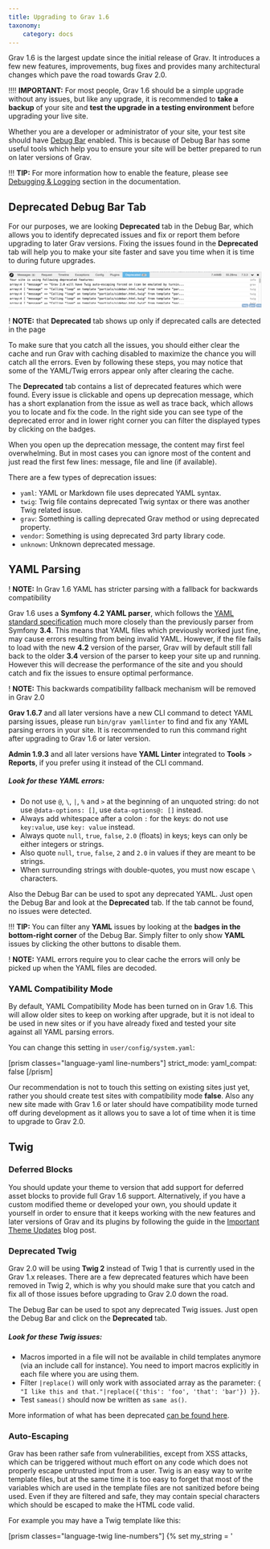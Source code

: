 ```yaml
---
title: Upgrading to Grav 1.6
taxonomy:
    category: docs
---
```


Grav 1.6 is the largest update since the initial release of Grav. It introduces a few new features, improvements, bug fixes and provides many architectural changes which pave the road towards Grav 2.0.

!!!! **IMPORTANT:** For most people, Grav 1.6 should be a simple upgrade without any issues, but like any upgrade, it is recommended to **take a backup** of your site and **test the upgrade in a testing environment** before upgrading your live site.

Whether you are a developer or administrator of your site, your test site should have [Debug Bar](/advanced/debugging#debug-bar) enabled. This is because of Debug Bar has some useful tools which help you to ensure your site will be better prepared to run on later versions of Grav.

!!! **TIP:** For more information how to enable the feature, please see [Debugging & Logging](https://learn.getgrav.org/16/advanced/debugging) section in the documentation.

## Deprecated Debug Bar Tab

For our purposes, we are looking **Deprecated** tab in the Debug Bar, which allows you to identify deprecated issues and fix or report them before upgrading to later Grav versions. Fixing the issues found in the **Deprecated** tab will help you to make your site faster and save you time when it is time to during future upgrades.

![Deprecated Tab](deprecated-tab.png?classes=shadow)

! **NOTE:** that **Deprecated** tab shows up only if deprecated calls are detected in the page

To make sure that you catch all the issues, you should either clear the cache and run Grav with caching disabled to maximize the chance you will catch all the errors. Even by following these steps, you may notice that some of the YAML/Twig errors appear only after clearing the cache.

The **Deprecated** tab contains a list of deprecated features which were found. Every issue is clickable and opens up deprecation message, which has a short explanation from the issue as well as trace back, which allows you to locate and fix the code. In the right side you can see type of the deprecated error and in lower right corner you can filter the displayed types by clicking on the badges.

When you open up the deprecation message, the content may first feel overwhelming. But in most cases you can ignore most of the content and just read the first few lines: message, file and line (if available).

There are a few types of deprecation issues:

* `yaml`: YAML or Markdown file uses deprecated YAML syntax.
* `twig`: Twig file contains deprecated Twig syntax or there was another Twig related issue.
* `grav`: Something is calling deprecated Grav method or using deprecated property.
* `vendor`: Something is using deprecated 3rd party library code.
* `unknown`: Unknown deprecated message.

## YAML Parsing

! **NOTE:** In Grav 1.6 YAML has stricter parsing with a fallback for backwards compatibility

Grav 1.6 uses a **Symfony 4.2 YAML parser**, which follows the [YAML standard specification](https://yaml.org/spec?target=_blank) much more closely than the previously parser from Symfony **3.4**. This means that YAML files which previously worked just fine, may cause errors resulting from being invalid YAML. However, if the file fails to load with the new **4.2** version of the parser, Grav will by default still fall back to the older **3.4** version of the parser to keep your site up and running. However this will decrease the performance of the site and you should catch and fix the issues to ensure optimal performance.

! **NOTE:** This backwards compatibility fallback mechanism will be removed in Grav 2.0

**Grav 1.6.7** and all later versions have a new CLI command to detect YAML parsing issues, please run `bin/grav yamllinter` to find and fix any YAML parsing errors in your site. It is recommended to run this command right after upgrading to Grav 1.6 or later version.

**Admin 1.9.3** and all later versions have **YAML Linter** integrated to **Tools** > **Reports**, if you prefer using it instead of the CLI command.

##### Look for these YAML errors:

- Do not use `@`, `\`, `|`, `%` and `>` at the beginning of an unquoted string: do not use `@data-options: []`, use `data-options@: []` instead.
- Always add whitespace after a colon `:` for the keys: do not use `key:value`, use `key: value` instead.
- Always quote `null`, `true`, `false`, `2.0` (floats) in keys; keys can only be either integers or strings.
- Also quote `null`, `true`, `false`, `2` and `2.0` in values if they are meant to be strings.
- When surrounding strings with double-quotes, you must now escape `\` characters.

Also the Debug Bar can be used to spot any deprecated YAML. Just open the Debug Bar and look at the **Deprecated** tab. If the tab cannot be found, no issues were detected.

!!! **TIP:** You can filter any **YAML** issues by looking at the **badges in the bottom-right corner** of the Debug Bar. Simply filter to only show **YAML** issues by clicking the other buttons to disable them.

! **NOTE:** YAML errors require you to clear cache the errors will only be picked up when the YAML files are decoded.

### YAML Compatibility Mode

By default, YAML Compatibility Mode has been turned on in Grav 1.6. This will allow older sites to keep on working after upgrade, but it is not ideal to be used in new sites or if you have already fixed and tested your site against all YAML parsing errors.

You can change this setting in `user/config/system.yaml`:

[prism classes="language-yaml line-numbers"]
strict_mode:
  yaml_compat: false
[/prism]

Our recommendation is not to touch this setting on existing sites just yet, rather you should create test sites with compatibility mode **false**. Also any new site made with Grav 1.6 or later should have compatibility mode turned off during development as it allows you to save a lot of time when it is time to upgrade to Grav 2.0.

## Twig

### Deferred Blocks

You should update your theme to version that add support for deferred asset blocks to provide full Grav 1.6 support. Alternatively, if you have a custom modified theme or developed your own, you should update it yourself in order to ensure that it keeps working with the new features and later versions of Grav and its plugins by following the guide in the [Important Theme Updates](https://getgrav.org/blog/important-theme-updates) blog post.

### Deprecated Twig

Grav 2.0 will be using **Twig 2** instead of Twig 1 that is currently used in the Grav 1.x releases. There are a few deprecated features which have been removed in Twig 2, which is why you should make sure that you catch and fix all of those issues before upgrading to Grav 2.0 down the road.

The Debug Bar can be used to spot any deprecated Twig issues. Just open the Debug Bar and click on the **Deprecated** tab.

##### Look for these Twig issues:

- Macros imported in a file will not be available in child templates anymore (via an include call for instance). You need to import macros explicitly in each file where you are using them.
- Filter `|replace()` will only work with associated array as the parameter: `{ "I like this and that."|replace({'this': 'foo', 'that': 'bar'}) }}`.
- Test `sameas()` should now be written as `same as()`.

More information of what has been deprecated [can be found here](https://twig.symfony.com/doc/1.x/deprecated.html?target=_blank).

### Auto-Escaping

Grav has been rather safe from vulnerabilities, except from XSS attacks, which can be triggered without much effort on any code which does not properly escape untrusted input from a user. Twig is an easy way to write template files, but at the same time it is too easy to forget that most of the variables which are used in the template files are not sanitized before being used. Even if they are filtered and safe, they may contain special characters which should be escaped to make the HTML code valid.

For example you may have a Twig template like this:

[prism classes="language-twig line-numbers"]
{% set my_string = '<script>echo("hello there!");<script>' %}
<p>
    {{ my_string }}
</p>
[/prism]

By default Grav has **Twig auto-escaping turned off** for simplicity and clarity of templates, but unfortunately this was a poor decision because nobody, including us, remembers to always escape variables which either may contain special characters or are coming from an untrusted source. To make the things worse, it is usually not known if the variable is HTML-safe or not. To make sure that a site is protected from most XSS vulnerabilities, you should enable auto-escaping in your configuration. Unfortunately themes and plugins that utilize Twig templates tend to not work with the setting turned on -- and templates written without explicit escaping are most likely vulnerable to malicious content.

With the example above, as auto-escaping is disabled, the output will render as pure HTML, and an alert box with `"hello there!"` will popup.  However, this should be escaped using the `|e` Twig escape filter (or `|e('html')`:

[prism classes="language-twig line-numbers"]
{% set my_string = '<script>echo("hello there!");<script>' %}
<p>
    {{ my_string|e }}
</p>
[/prism]

Because of most people tend to forget to escape the variables in Twig and because using `|e` everywhere can make the template files harder to read, there is a new setting in `user/config/system.yaml`:


[prism classes="language-yaml line-numbers"]
strict_mode:
  twig_compat: false
[/prism]

This setting forces `auto-escaping` to be turned on in all Twig template files and disables the old setting to turn it on and off. The side effect of the setting is that your site will likely contain a few escaped pieces of content, which you will need to fix by using `|raw` filter for all the content which needs to contain HTML and HTML only. Many templates and plugins have not yet been updated to work with escaping forced on, so please report of any bugs in those to allow them to be fixed in a timely manner.

The transition to use auto-escaping will not be easy. During the transition all the template files should either contain both `|e` and `|raw` filters on every variable to make sure that the template file is safe to be used in both modes, or you can surround all the template code with `{% autoescape %}` Twig tags.

See [Twig Manual](https://twig.symfony.com/doc/1.x/tags/autoescape.html) for more information.
